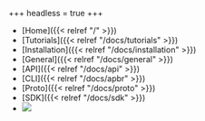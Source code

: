 +++
headless = true
+++

- [Home]({{< relref "/" >}})
- [Tutorials]({{< relref "/docs/tutorials" >}})
- [Installation]({{< relref "/docs/installation" >}})
- [General]({{< relref "/docs/general" >}})
- [API]({{< relref "/docs/api" >}})
- [CLI]({{< relref "/docs/apbr" >}})
- [Proto]({{< relref "/docs/proto" >}})
- [SDK]({{< relref "/docs/sdk" >}})
- [![](files/github.svg)](http://github.com/tislib/apibrew)

